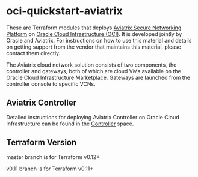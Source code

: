 # oci-quickstart-aviatrix

These are Terraform modules that deploys [Aviatrix Secure Networking Platform](https://docs.aviatrix.com/StartUpGuides/oracle-aviatrix-cloud-controller-startup-guide.html) on [Oracle Cloud Infrastructure (OCI)]((https://cloud.oracle.com/en_US/cloud-infrastructure)). It is developed jointly by Oracle and Aviatrix. For instructions on how to use this material and details on getting support from the vendor that maintains this material, please contact them directly.

The Aviatrix cloud network solution consists of two components, the controller and gateways, both of which are cloud VMs available on the Oracle Cloud Infrastructure Marketplace. Gateways are launched from the controller console to specific VCNs.

## Aviatrix Controller

Detailed instructions for deploying Aviatrix Controller on Oracle Cloud Infrastructure can be found in the [Controller](./controller/README.md) space.

## Terraform Version

master branch is for Terraform v0.12+

v0.11  branch is for Terraform v0.11+
